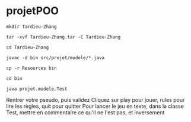 # projetPOO
```
mkdir Tardieu-Zhang
```
```
tar -xvf Tardieu-Zhang.tar -C Tardieu-Zhang
```
```
cd Tardieu-Zhang
```
```
javac -d bin src/projet/modele/*.java
```
```
cp -r Resources bin
```
```
cd bin
```
```
java projet.modele.Test
```
Rentrer votre pseudo, puis validez
Cliquez sur play pour jouer, rules pour lire les règles, quit pour quitter
Pour lancer le jeu en texte, dans la classe Test, mettre en commentaire ce qu'il ne l'est pas, et inversement
